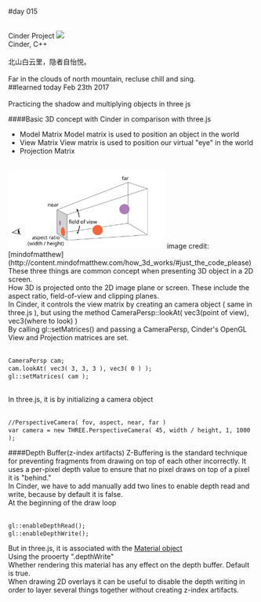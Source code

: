 #day 015

<br />
Cinder Project

<img src = "https://github.com/yulicai/Cinder_Practice/raw/master/images/depth_dance.gif" >

 <br />
Cinder, C++
 <br />
 <br />
北山白云里，隐者自怡悦。
 <br />
 <br />
Far in the clouds of north mountain, recluse chill and sing. <br />
##learned today
Feb 23th 2017
<br />
 <br />
Practicing the shadow and multiplying objects in three js

####Basic 3D concept with Cinder in comparison with three.js
* Model Matrix
Model matrix is used to position an object in the world
* View Matrix
View matrix is used to position our virtual "eye" in the world
* Projection Matrix
<br />
<img src = "https://github.com/yulicai/Cinder_Practice/raw/master/images/camera_persp.svg" width = "320">
image credit: [mindofmatthew](http://content.mindofmatthew.com/how_3d_works/#just_the_code_please)
<br />
These three things are common concept when presenting 3D object in a 2D screen.
<br />
How 3D is projected onto the 2D image plane or screen. These include the aspect ratio, field-of-view and clipping planes.
<br />
In Cinder, it controls the view matrix by creating an camera object ( same in three.js ), but using the method CameraPersp::lookAt( vec3(point of view), vec3(where to look) )
<br />
By calling gl::setMatrices() and passing a CameraPersp, Cinder's OpenGL View and Projection matrices are set.
<pre><code>
CameraPersp cam;
cam.lookAt( vec3( 3, 3, 3 ), vec3( 0 ) );
gl::setMatrices( cam );
</code></pre>

<br />
In three.js, it is by initializing a camera object
<pre><code>
//PerspectiveCamera( fov, aspect, near, far )
var camera = new THREE.PerspectiveCamera( 45, width / height, 1, 1000 );
</code></pre>

####Depth Buffer(z-index artifacts)
Z-Buffering is the standard technique for preventing fragments from drawing on top of each other incorrectly. It uses a per-pixel depth value to ensure that no pixel draws on top of a pixel it is "behind."
<br />
In Cinder, we have to add manually add two lines to enable depth read and write, because by default it is false.
<br />
At the beginning of the draw loop
<pre><code>
gl::enableDepthRead();
gl::enableDepthWrite();
</code></pre>
But in three.js, it is associated with the [Material object](https://threejs.org/docs/api/materials/Material.html)
<br />
Using the prooerty ".depthWrite"
<br />
Whether rendering this material has any effect on the depth buffer. Default is true.
<br />
When drawing 2D overlays it can be useful to disable the depth writing in order to layer several things together without creating z-index artifacts.
